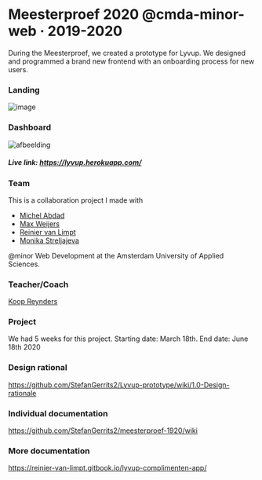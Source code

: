 # Meesterproef 2020 @cmda-minor-web · 2019-2020

During the Meesterproef, we created a prototype for Lyvup. We designed and programmed a brand new frontend with an onboarding process for new users.

### Landing
![image](https://user-images.githubusercontent.com/45566396/85022885-31ea9000-b174-11ea-8465-f0879c234ae6.png)

### Dashboard
![afbeelding](https://user-images.githubusercontent.com/25251536/85026593-2483d480-b179-11ea-800d-deeacb661c05.png)


##### Live link: https://lyvup.herokuapp.com/

### Team

This is a collaboration project I made with
* [Michel Abdad](https://github.com/mich97)
* [Max Weijers](https://github.com/mordock)
* [Reinier van Limpt](https://github.com/ReiniervanLimpt)
* [Monika Streljajeva](https://github.com/MonikaaS) 

@minor Web Development at the Amsterdam University of Applied Sciences.

### Teacher/Coach
[Koop Reynders](https://github.com/KoopReynders)

### Project

We had 5 weeks for this project. Starting date: March 18th. End date: June 18th 2020

### Design rational
https://github.com/StefanGerrits2/Lyvup-prototype/wiki/1.0-Design-rationale

### Individual documentation
https://github.com/StefanGerrits2/meesterproef-1920/wiki

### More documentation
https://reinier-van-limpt.gitbook.io/lyvup-complimenten-app/
